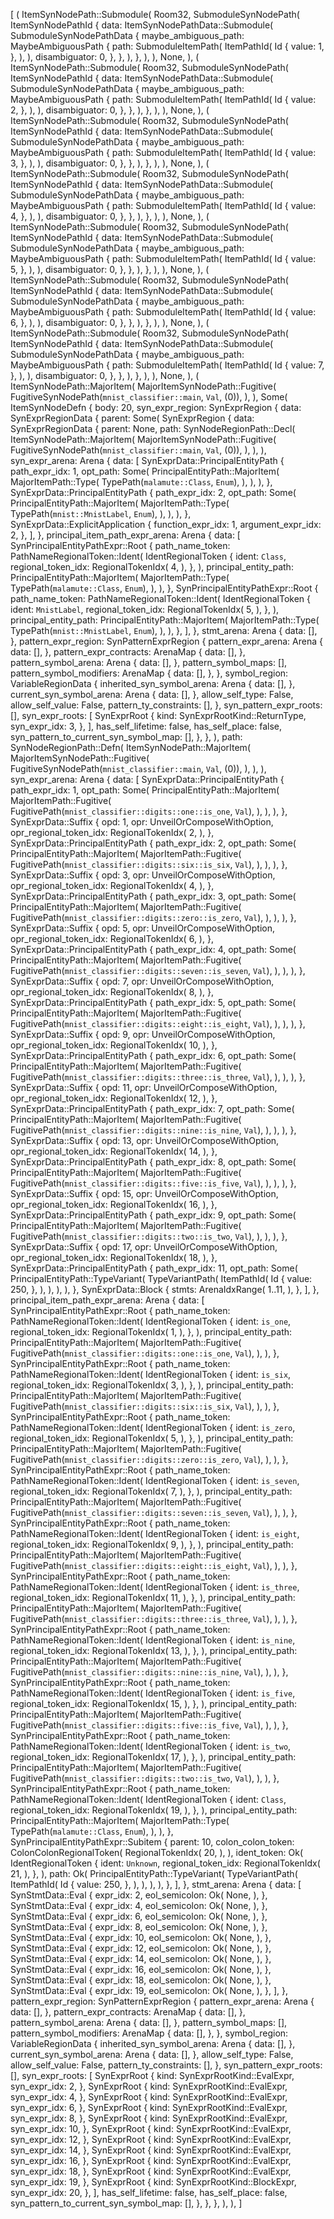 [
    (
        ItemSynNodePath::Submodule(
            Room32,
            SubmoduleSynNodePath(
                ItemSynNodePathId {
                    data: ItemSynNodePathData::Submodule(
                        SubmoduleSynNodePathData {
                            maybe_ambiguous_path: MaybeAmbiguousPath {
                                path: SubmoduleItemPath(
                                    ItemPathId(
                                        Id {
                                            value: 1,
                                        },
                                    ),
                                ),
                                disambiguator: 0,
                            },
                        },
                    ),
                },
            ),
        ),
        None,
    ),
    (
        ItemSynNodePath::Submodule(
            Room32,
            SubmoduleSynNodePath(
                ItemSynNodePathId {
                    data: ItemSynNodePathData::Submodule(
                        SubmoduleSynNodePathData {
                            maybe_ambiguous_path: MaybeAmbiguousPath {
                                path: SubmoduleItemPath(
                                    ItemPathId(
                                        Id {
                                            value: 2,
                                        },
                                    ),
                                ),
                                disambiguator: 0,
                            },
                        },
                    ),
                },
            ),
        ),
        None,
    ),
    (
        ItemSynNodePath::Submodule(
            Room32,
            SubmoduleSynNodePath(
                ItemSynNodePathId {
                    data: ItemSynNodePathData::Submodule(
                        SubmoduleSynNodePathData {
                            maybe_ambiguous_path: MaybeAmbiguousPath {
                                path: SubmoduleItemPath(
                                    ItemPathId(
                                        Id {
                                            value: 3,
                                        },
                                    ),
                                ),
                                disambiguator: 0,
                            },
                        },
                    ),
                },
            ),
        ),
        None,
    ),
    (
        ItemSynNodePath::Submodule(
            Room32,
            SubmoduleSynNodePath(
                ItemSynNodePathId {
                    data: ItemSynNodePathData::Submodule(
                        SubmoduleSynNodePathData {
                            maybe_ambiguous_path: MaybeAmbiguousPath {
                                path: SubmoduleItemPath(
                                    ItemPathId(
                                        Id {
                                            value: 4,
                                        },
                                    ),
                                ),
                                disambiguator: 0,
                            },
                        },
                    ),
                },
            ),
        ),
        None,
    ),
    (
        ItemSynNodePath::Submodule(
            Room32,
            SubmoduleSynNodePath(
                ItemSynNodePathId {
                    data: ItemSynNodePathData::Submodule(
                        SubmoduleSynNodePathData {
                            maybe_ambiguous_path: MaybeAmbiguousPath {
                                path: SubmoduleItemPath(
                                    ItemPathId(
                                        Id {
                                            value: 5,
                                        },
                                    ),
                                ),
                                disambiguator: 0,
                            },
                        },
                    ),
                },
            ),
        ),
        None,
    ),
    (
        ItemSynNodePath::Submodule(
            Room32,
            SubmoduleSynNodePath(
                ItemSynNodePathId {
                    data: ItemSynNodePathData::Submodule(
                        SubmoduleSynNodePathData {
                            maybe_ambiguous_path: MaybeAmbiguousPath {
                                path: SubmoduleItemPath(
                                    ItemPathId(
                                        Id {
                                            value: 6,
                                        },
                                    ),
                                ),
                                disambiguator: 0,
                            },
                        },
                    ),
                },
            ),
        ),
        None,
    ),
    (
        ItemSynNodePath::Submodule(
            Room32,
            SubmoduleSynNodePath(
                ItemSynNodePathId {
                    data: ItemSynNodePathData::Submodule(
                        SubmoduleSynNodePathData {
                            maybe_ambiguous_path: MaybeAmbiguousPath {
                                path: SubmoduleItemPath(
                                    ItemPathId(
                                        Id {
                                            value: 7,
                                        },
                                    ),
                                ),
                                disambiguator: 0,
                            },
                        },
                    ),
                },
            ),
        ),
        None,
    ),
    (
        ItemSynNodePath::MajorItem(
            MajorItemSynNodePath::Fugitive(
                FugitiveSynNodePath(`mnist_classifier::main`, `Val`, (0)),
            ),
        ),
        Some(
            ItemSynNodeDefn {
                body: 20,
                syn_expr_region: SynExprRegion {
                    data: SynExprRegionData {
                        parent: Some(
                            SynExprRegion {
                                data: SynExprRegionData {
                                    parent: None,
                                    path: SynNodeRegionPath::Decl(
                                        ItemSynNodePath::MajorItem(
                                            MajorItemSynNodePath::Fugitive(
                                                FugitiveSynNodePath(`mnist_classifier::main`, `Val`, (0)),
                                            ),
                                        ),
                                    ),
                                    syn_expr_arena: Arena {
                                        data: [
                                            SynExprData::PrincipalEntityPath {
                                                path_expr_idx: 1,
                                                opt_path: Some(
                                                    PrincipalEntityPath::MajorItem(
                                                        MajorItemPath::Type(
                                                            TypePath(`malamute::Class`, `Enum`),
                                                        ),
                                                    ),
                                                ),
                                            },
                                            SynExprData::PrincipalEntityPath {
                                                path_expr_idx: 2,
                                                opt_path: Some(
                                                    PrincipalEntityPath::MajorItem(
                                                        MajorItemPath::Type(
                                                            TypePath(`mnist::MnistLabel`, `Enum`),
                                                        ),
                                                    ),
                                                ),
                                            },
                                            SynExprData::ExplicitApplication {
                                                function_expr_idx: 1,
                                                argument_expr_idx: 2,
                                            },
                                        ],
                                    },
                                    principal_item_path_expr_arena: Arena {
                                        data: [
                                            SynPrincipalEntityPathExpr::Root {
                                                path_name_token: PathNameRegionalToken::Ident(
                                                    IdentRegionalToken {
                                                        ident: `Class`,
                                                        regional_token_idx: RegionalTokenIdx(
                                                            4,
                                                        ),
                                                    },
                                                ),
                                                principal_entity_path: PrincipalEntityPath::MajorItem(
                                                    MajorItemPath::Type(
                                                        TypePath(`malamute::Class`, `Enum`),
                                                    ),
                                                ),
                                            },
                                            SynPrincipalEntityPathExpr::Root {
                                                path_name_token: PathNameRegionalToken::Ident(
                                                    IdentRegionalToken {
                                                        ident: `MnistLabel`,
                                                        regional_token_idx: RegionalTokenIdx(
                                                            5,
                                                        ),
                                                    },
                                                ),
                                                principal_entity_path: PrincipalEntityPath::MajorItem(
                                                    MajorItemPath::Type(
                                                        TypePath(`mnist::MnistLabel`, `Enum`),
                                                    ),
                                                ),
                                            },
                                        ],
                                    },
                                    stmt_arena: Arena {
                                        data: [],
                                    },
                                    pattern_expr_region: SynPatternExprRegion {
                                        pattern_expr_arena: Arena {
                                            data: [],
                                        },
                                        pattern_expr_contracts: ArenaMap {
                                            data: [],
                                        },
                                        pattern_symbol_arena: Arena {
                                            data: [],
                                        },
                                        pattern_symbol_maps: [],
                                        pattern_symbol_modifiers: ArenaMap {
                                            data: [],
                                        },
                                    },
                                    symbol_region: VariableRegionData {
                                        inherited_syn_symbol_arena: Arena {
                                            data: [],
                                        },
                                        current_syn_symbol_arena: Arena {
                                            data: [],
                                        },
                                        allow_self_type: False,
                                        allow_self_value: False,
                                        pattern_ty_constraints: [],
                                    },
                                    syn_pattern_expr_roots: [],
                                    syn_expr_roots: [
                                        SynExprRoot {
                                            kind: SynExprRootKind::ReturnType,
                                            syn_expr_idx: 3,
                                        },
                                    ],
                                    has_self_lifetime: false,
                                    has_self_place: false,
                                    syn_pattern_to_current_syn_symbol_map: [],
                                },
                            },
                        ),
                        path: SynNodeRegionPath::Defn(
                            ItemSynNodePath::MajorItem(
                                MajorItemSynNodePath::Fugitive(
                                    FugitiveSynNodePath(`mnist_classifier::main`, `Val`, (0)),
                                ),
                            ),
                        ),
                        syn_expr_arena: Arena {
                            data: [
                                SynExprData::PrincipalEntityPath {
                                    path_expr_idx: 1,
                                    opt_path: Some(
                                        PrincipalEntityPath::MajorItem(
                                            MajorItemPath::Fugitive(
                                                FugitivePath(`mnist_classifier::digits::one::is_one`, `Val`),
                                            ),
                                        ),
                                    ),
                                },
                                SynExprData::Suffix {
                                    opd: 1,
                                    opr: UnveilOrComposeWithOption,
                                    opr_regional_token_idx: RegionalTokenIdx(
                                        2,
                                    ),
                                },
                                SynExprData::PrincipalEntityPath {
                                    path_expr_idx: 2,
                                    opt_path: Some(
                                        PrincipalEntityPath::MajorItem(
                                            MajorItemPath::Fugitive(
                                                FugitivePath(`mnist_classifier::digits::six::is_six`, `Val`),
                                            ),
                                        ),
                                    ),
                                },
                                SynExprData::Suffix {
                                    opd: 3,
                                    opr: UnveilOrComposeWithOption,
                                    opr_regional_token_idx: RegionalTokenIdx(
                                        4,
                                    ),
                                },
                                SynExprData::PrincipalEntityPath {
                                    path_expr_idx: 3,
                                    opt_path: Some(
                                        PrincipalEntityPath::MajorItem(
                                            MajorItemPath::Fugitive(
                                                FugitivePath(`mnist_classifier::digits::zero::is_zero`, `Val`),
                                            ),
                                        ),
                                    ),
                                },
                                SynExprData::Suffix {
                                    opd: 5,
                                    opr: UnveilOrComposeWithOption,
                                    opr_regional_token_idx: RegionalTokenIdx(
                                        6,
                                    ),
                                },
                                SynExprData::PrincipalEntityPath {
                                    path_expr_idx: 4,
                                    opt_path: Some(
                                        PrincipalEntityPath::MajorItem(
                                            MajorItemPath::Fugitive(
                                                FugitivePath(`mnist_classifier::digits::seven::is_seven`, `Val`),
                                            ),
                                        ),
                                    ),
                                },
                                SynExprData::Suffix {
                                    opd: 7,
                                    opr: UnveilOrComposeWithOption,
                                    opr_regional_token_idx: RegionalTokenIdx(
                                        8,
                                    ),
                                },
                                SynExprData::PrincipalEntityPath {
                                    path_expr_idx: 5,
                                    opt_path: Some(
                                        PrincipalEntityPath::MajorItem(
                                            MajorItemPath::Fugitive(
                                                FugitivePath(`mnist_classifier::digits::eight::is_eight`, `Val`),
                                            ),
                                        ),
                                    ),
                                },
                                SynExprData::Suffix {
                                    opd: 9,
                                    opr: UnveilOrComposeWithOption,
                                    opr_regional_token_idx: RegionalTokenIdx(
                                        10,
                                    ),
                                },
                                SynExprData::PrincipalEntityPath {
                                    path_expr_idx: 6,
                                    opt_path: Some(
                                        PrincipalEntityPath::MajorItem(
                                            MajorItemPath::Fugitive(
                                                FugitivePath(`mnist_classifier::digits::three::is_three`, `Val`),
                                            ),
                                        ),
                                    ),
                                },
                                SynExprData::Suffix {
                                    opd: 11,
                                    opr: UnveilOrComposeWithOption,
                                    opr_regional_token_idx: RegionalTokenIdx(
                                        12,
                                    ),
                                },
                                SynExprData::PrincipalEntityPath {
                                    path_expr_idx: 7,
                                    opt_path: Some(
                                        PrincipalEntityPath::MajorItem(
                                            MajorItemPath::Fugitive(
                                                FugitivePath(`mnist_classifier::digits::nine::is_nine`, `Val`),
                                            ),
                                        ),
                                    ),
                                },
                                SynExprData::Suffix {
                                    opd: 13,
                                    opr: UnveilOrComposeWithOption,
                                    opr_regional_token_idx: RegionalTokenIdx(
                                        14,
                                    ),
                                },
                                SynExprData::PrincipalEntityPath {
                                    path_expr_idx: 8,
                                    opt_path: Some(
                                        PrincipalEntityPath::MajorItem(
                                            MajorItemPath::Fugitive(
                                                FugitivePath(`mnist_classifier::digits::five::is_five`, `Val`),
                                            ),
                                        ),
                                    ),
                                },
                                SynExprData::Suffix {
                                    opd: 15,
                                    opr: UnveilOrComposeWithOption,
                                    opr_regional_token_idx: RegionalTokenIdx(
                                        16,
                                    ),
                                },
                                SynExprData::PrincipalEntityPath {
                                    path_expr_idx: 9,
                                    opt_path: Some(
                                        PrincipalEntityPath::MajorItem(
                                            MajorItemPath::Fugitive(
                                                FugitivePath(`mnist_classifier::digits::two::is_two`, `Val`),
                                            ),
                                        ),
                                    ),
                                },
                                SynExprData::Suffix {
                                    opd: 17,
                                    opr: UnveilOrComposeWithOption,
                                    opr_regional_token_idx: RegionalTokenIdx(
                                        18,
                                    ),
                                },
                                SynExprData::PrincipalEntityPath {
                                    path_expr_idx: 11,
                                    opt_path: Some(
                                        PrincipalEntityPath::TypeVariant(
                                            TypeVariantPath(
                                                ItemPathId(
                                                    Id {
                                                        value: 250,
                                                    },
                                                ),
                                            ),
                                        ),
                                    ),
                                },
                                SynExprData::Block {
                                    stmts: ArenaIdxRange(
                                        1..11,
                                    ),
                                },
                            ],
                        },
                        principal_item_path_expr_arena: Arena {
                            data: [
                                SynPrincipalEntityPathExpr::Root {
                                    path_name_token: PathNameRegionalToken::Ident(
                                        IdentRegionalToken {
                                            ident: `is_one`,
                                            regional_token_idx: RegionalTokenIdx(
                                                1,
                                            ),
                                        },
                                    ),
                                    principal_entity_path: PrincipalEntityPath::MajorItem(
                                        MajorItemPath::Fugitive(
                                            FugitivePath(`mnist_classifier::digits::one::is_one`, `Val`),
                                        ),
                                    ),
                                },
                                SynPrincipalEntityPathExpr::Root {
                                    path_name_token: PathNameRegionalToken::Ident(
                                        IdentRegionalToken {
                                            ident: `is_six`,
                                            regional_token_idx: RegionalTokenIdx(
                                                3,
                                            ),
                                        },
                                    ),
                                    principal_entity_path: PrincipalEntityPath::MajorItem(
                                        MajorItemPath::Fugitive(
                                            FugitivePath(`mnist_classifier::digits::six::is_six`, `Val`),
                                        ),
                                    ),
                                },
                                SynPrincipalEntityPathExpr::Root {
                                    path_name_token: PathNameRegionalToken::Ident(
                                        IdentRegionalToken {
                                            ident: `is_zero`,
                                            regional_token_idx: RegionalTokenIdx(
                                                5,
                                            ),
                                        },
                                    ),
                                    principal_entity_path: PrincipalEntityPath::MajorItem(
                                        MajorItemPath::Fugitive(
                                            FugitivePath(`mnist_classifier::digits::zero::is_zero`, `Val`),
                                        ),
                                    ),
                                },
                                SynPrincipalEntityPathExpr::Root {
                                    path_name_token: PathNameRegionalToken::Ident(
                                        IdentRegionalToken {
                                            ident: `is_seven`,
                                            regional_token_idx: RegionalTokenIdx(
                                                7,
                                            ),
                                        },
                                    ),
                                    principal_entity_path: PrincipalEntityPath::MajorItem(
                                        MajorItemPath::Fugitive(
                                            FugitivePath(`mnist_classifier::digits::seven::is_seven`, `Val`),
                                        ),
                                    ),
                                },
                                SynPrincipalEntityPathExpr::Root {
                                    path_name_token: PathNameRegionalToken::Ident(
                                        IdentRegionalToken {
                                            ident: `is_eight`,
                                            regional_token_idx: RegionalTokenIdx(
                                                9,
                                            ),
                                        },
                                    ),
                                    principal_entity_path: PrincipalEntityPath::MajorItem(
                                        MajorItemPath::Fugitive(
                                            FugitivePath(`mnist_classifier::digits::eight::is_eight`, `Val`),
                                        ),
                                    ),
                                },
                                SynPrincipalEntityPathExpr::Root {
                                    path_name_token: PathNameRegionalToken::Ident(
                                        IdentRegionalToken {
                                            ident: `is_three`,
                                            regional_token_idx: RegionalTokenIdx(
                                                11,
                                            ),
                                        },
                                    ),
                                    principal_entity_path: PrincipalEntityPath::MajorItem(
                                        MajorItemPath::Fugitive(
                                            FugitivePath(`mnist_classifier::digits::three::is_three`, `Val`),
                                        ),
                                    ),
                                },
                                SynPrincipalEntityPathExpr::Root {
                                    path_name_token: PathNameRegionalToken::Ident(
                                        IdentRegionalToken {
                                            ident: `is_nine`,
                                            regional_token_idx: RegionalTokenIdx(
                                                13,
                                            ),
                                        },
                                    ),
                                    principal_entity_path: PrincipalEntityPath::MajorItem(
                                        MajorItemPath::Fugitive(
                                            FugitivePath(`mnist_classifier::digits::nine::is_nine`, `Val`),
                                        ),
                                    ),
                                },
                                SynPrincipalEntityPathExpr::Root {
                                    path_name_token: PathNameRegionalToken::Ident(
                                        IdentRegionalToken {
                                            ident: `is_five`,
                                            regional_token_idx: RegionalTokenIdx(
                                                15,
                                            ),
                                        },
                                    ),
                                    principal_entity_path: PrincipalEntityPath::MajorItem(
                                        MajorItemPath::Fugitive(
                                            FugitivePath(`mnist_classifier::digits::five::is_five`, `Val`),
                                        ),
                                    ),
                                },
                                SynPrincipalEntityPathExpr::Root {
                                    path_name_token: PathNameRegionalToken::Ident(
                                        IdentRegionalToken {
                                            ident: `is_two`,
                                            regional_token_idx: RegionalTokenIdx(
                                                17,
                                            ),
                                        },
                                    ),
                                    principal_entity_path: PrincipalEntityPath::MajorItem(
                                        MajorItemPath::Fugitive(
                                            FugitivePath(`mnist_classifier::digits::two::is_two`, `Val`),
                                        ),
                                    ),
                                },
                                SynPrincipalEntityPathExpr::Root {
                                    path_name_token: PathNameRegionalToken::Ident(
                                        IdentRegionalToken {
                                            ident: `Class`,
                                            regional_token_idx: RegionalTokenIdx(
                                                19,
                                            ),
                                        },
                                    ),
                                    principal_entity_path: PrincipalEntityPath::MajorItem(
                                        MajorItemPath::Type(
                                            TypePath(`malamute::Class`, `Enum`),
                                        ),
                                    ),
                                },
                                SynPrincipalEntityPathExpr::Subitem {
                                    parent: 10,
                                    colon_colon_token: ColonColonRegionalToken(
                                        RegionalTokenIdx(
                                            20,
                                        ),
                                    ),
                                    ident_token: Ok(
                                        IdentRegionalToken {
                                            ident: `Unknown`,
                                            regional_token_idx: RegionalTokenIdx(
                                                21,
                                            ),
                                        },
                                    ),
                                    path: Ok(
                                        PrincipalEntityPath::TypeVariant(
                                            TypeVariantPath(
                                                ItemPathId(
                                                    Id {
                                                        value: 250,
                                                    },
                                                ),
                                            ),
                                        ),
                                    ),
                                },
                            ],
                        },
                        stmt_arena: Arena {
                            data: [
                                SynStmtData::Eval {
                                    expr_idx: 2,
                                    eol_semicolon: Ok(
                                        None,
                                    ),
                                },
                                SynStmtData::Eval {
                                    expr_idx: 4,
                                    eol_semicolon: Ok(
                                        None,
                                    ),
                                },
                                SynStmtData::Eval {
                                    expr_idx: 6,
                                    eol_semicolon: Ok(
                                        None,
                                    ),
                                },
                                SynStmtData::Eval {
                                    expr_idx: 8,
                                    eol_semicolon: Ok(
                                        None,
                                    ),
                                },
                                SynStmtData::Eval {
                                    expr_idx: 10,
                                    eol_semicolon: Ok(
                                        None,
                                    ),
                                },
                                SynStmtData::Eval {
                                    expr_idx: 12,
                                    eol_semicolon: Ok(
                                        None,
                                    ),
                                },
                                SynStmtData::Eval {
                                    expr_idx: 14,
                                    eol_semicolon: Ok(
                                        None,
                                    ),
                                },
                                SynStmtData::Eval {
                                    expr_idx: 16,
                                    eol_semicolon: Ok(
                                        None,
                                    ),
                                },
                                SynStmtData::Eval {
                                    expr_idx: 18,
                                    eol_semicolon: Ok(
                                        None,
                                    ),
                                },
                                SynStmtData::Eval {
                                    expr_idx: 19,
                                    eol_semicolon: Ok(
                                        None,
                                    ),
                                },
                            ],
                        },
                        pattern_expr_region: SynPatternExprRegion {
                            pattern_expr_arena: Arena {
                                data: [],
                            },
                            pattern_expr_contracts: ArenaMap {
                                data: [],
                            },
                            pattern_symbol_arena: Arena {
                                data: [],
                            },
                            pattern_symbol_maps: [],
                            pattern_symbol_modifiers: ArenaMap {
                                data: [],
                            },
                        },
                        symbol_region: VariableRegionData {
                            inherited_syn_symbol_arena: Arena {
                                data: [],
                            },
                            current_syn_symbol_arena: Arena {
                                data: [],
                            },
                            allow_self_type: False,
                            allow_self_value: False,
                            pattern_ty_constraints: [],
                        },
                        syn_pattern_expr_roots: [],
                        syn_expr_roots: [
                            SynExprRoot {
                                kind: SynExprRootKind::EvalExpr,
                                syn_expr_idx: 2,
                            },
                            SynExprRoot {
                                kind: SynExprRootKind::EvalExpr,
                                syn_expr_idx: 4,
                            },
                            SynExprRoot {
                                kind: SynExprRootKind::EvalExpr,
                                syn_expr_idx: 6,
                            },
                            SynExprRoot {
                                kind: SynExprRootKind::EvalExpr,
                                syn_expr_idx: 8,
                            },
                            SynExprRoot {
                                kind: SynExprRootKind::EvalExpr,
                                syn_expr_idx: 10,
                            },
                            SynExprRoot {
                                kind: SynExprRootKind::EvalExpr,
                                syn_expr_idx: 12,
                            },
                            SynExprRoot {
                                kind: SynExprRootKind::EvalExpr,
                                syn_expr_idx: 14,
                            },
                            SynExprRoot {
                                kind: SynExprRootKind::EvalExpr,
                                syn_expr_idx: 16,
                            },
                            SynExprRoot {
                                kind: SynExprRootKind::EvalExpr,
                                syn_expr_idx: 18,
                            },
                            SynExprRoot {
                                kind: SynExprRootKind::EvalExpr,
                                syn_expr_idx: 19,
                            },
                            SynExprRoot {
                                kind: SynExprRootKind::BlockExpr,
                                syn_expr_idx: 20,
                            },
                        ],
                        has_self_lifetime: false,
                        has_self_place: false,
                        syn_pattern_to_current_syn_symbol_map: [],
                    },
                },
            },
        ),
    ),
]